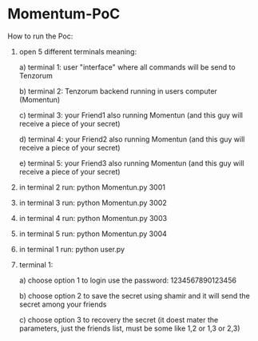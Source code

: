 # Momentum-PoC

How to run the Poc:

1) open 5 different terminals meaning:

	a) terminal 1: user "interface" where all commands will be send to Tenzorum
	
	b) terminal 2: Tenzorum backend running in users computer (Momentun)
	
	c) terminal 3: your Friend1 also running Momentun (and this guy will receive a piece of your secret)
	
	d) terminal 4: your Friend2 also running Momentun (and this guy will receive a piece of your secret)
	
	e) terminal 5: your Friend3 also running Momentun (and this guy will receive a piece of your secret)

2) in terminal 2 run: python Momentun.py 3001
3) in terminal 3 run: python Momentun.py 3002
4) in terminal 4 run: python Momentun.py 3003
5) in terminal 5 run: python Momentun.py 3004
6) in terminal 1 run: python user.py
7) terminal 1:

	a) choose option 1 to login use the password: 1234567890123456
	
	b) choose option 2 to save the secret using shamir and it will send the  secret among your friends
	
	c) choose option 3 to recovery the secret (it doest mater the parameters, just the friends list, must be some like 1,2 or 1,3 or 2,3)
	
